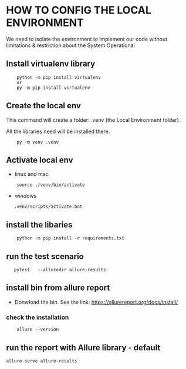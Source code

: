 # HOW TO CONFIG THE LOCAL ENVIRONMENT
We need to isolate the environment to implement our code without limitations & restriction about the System Operational 
## Install virtualenv library
```
    python -m pip install virtualenv
    or
    py -m pip install virtualenv

```

## Create the local env
 This command will create a folder: .venv (the Local Environment folder).

 All the libraries need will be installed there.
``` command:
    py -m venv .venv

```


## Activate local env
-  linux and mac
```
    source ./venv/bin/activate
```
 - windows
 ```
    .venv/scripts/activate.bat
```


## install the libaries
```
    python -m pip install -r requirements.txt
```


## run the test scenario
```
   pytest   --alluredir allure-results

```
## install bin from allure report
- Donwload the bin. See the link: https://allurereport.org/docs/install/
### check the installation
```
    allure --version
```

## run the report with Allure library - default 
```
allure serve allure-results

```



